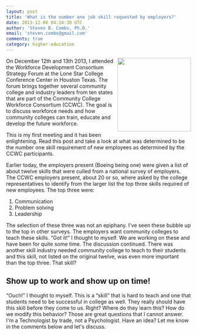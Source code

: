 ```yaml
---
layout: post
title: 'What is the number one job skill requested by employers?'
date: 2013-12-06 04:24:30 UTC
author: 'Steven B. Combs, Ph.D.'
email: 'steven.combs@gmail.com'
comments: true
category: higher-education
---
```


<img style="margin-left: 10px; margin-bottom: 10px;" src="https://lh4.googleusercontent.com/-oo72t0hV8oA/UqFOAadtXfI/AAAAAAABNVY/1oQuEMPCHac/%25255BUNSET%25255D.jpg" align="right" width="200" />On December 12th and 13th 2013, I attended the Workforce Development Consortium Strategy Forum at the Lone Star College Conference Center in Houston Texas. The forum brings together several community college and industry leaders from ten states that are part of the Community College Workforce Consortium (CCWC). The goal is to discuss workforce needs and how community colleges can train, educate and develop the future workforce.

This is my first meeting and it has been enlightening. Read this post and take a look at what was determined to be the number one skill requirement of new employees as determined by the CCWC participants.

Earlier today, the employers present (Boeing being one) were given a list of about twelve skills that were culled from a national survey of employers. The CCWC employers present, about 20 or so, where asked by the college representatives to identify from the larger list the top three skills required of new employees. The top three were:

1. Communication
2. Problem solving
3. Leadership

The selection of these three was not an epiphany. I've seen these bubble up to the top in other surveys. The employers want community colleges to teach these skills. “Got it!” I thought to myself. We are working on these and have been for quite some time. The discussion continued. There was another skill industry needed community college to teach to their students and this skill, not listed on the original twelve, was even more important than the top three. That skill?

## Show up to work and show up on time!

“Ouch!” I thought to myself. This is a “skill” that is hard to teach and one that students need to be successful in college as well. They really should have this skill before they come to us. Right? Where do they learn this? How do we modify this behavior? Those are great questions that I cannot answer. I'm a Technologist by trade, not a Psychologist. Have an idea? Let me know in the comments below and let's discuss.
